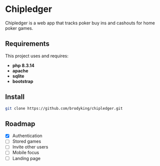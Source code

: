 # Chipledger

Chipledger is a web app that tracks poker buy ins and cashouts for home poker games.

## Requirements
This project uses and requires:

- **php 8.3.14**
- **apache**
- **sqlite**
- **bootstrap**

## Install

```bash
git clone https://github.com/brodyking/chipledger.git
``` 

## Roadmap

- [x] Authentication
- [ ] Stored games
- [ ] Invite other users
- [ ] Mobile focus
- [ ] Landing page
